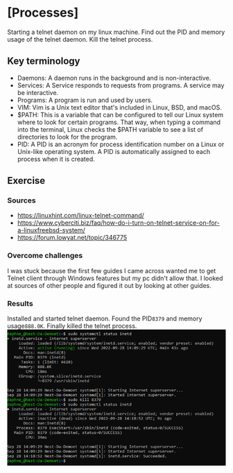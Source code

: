 # [Processes]
Starting a telnet daemon on my linux machine. Find out the PID and memory usage of the telnet daemon. Kill the telnet process.

## Key terminology
- Daemons: A daemon runs in the background and is non-interactive.
- Services: A Service responds to requests from programs. A service may be interactive.
- Programs: A program is run and used by users.
- VIM: Vim is a Unix text editor that's included in Linux, BSD, and macOS.
- $PATH: This is a variable that can be configured to tell our Linux system where to look for certain programs. That way, when typing a command into the terminal, Linux checks the $PATH variable to see a list of directories to look for the program.
- PID: A PID is an acronym for process identification number on a Linux or Unix-like operating system. A PID is automatically assigned to each process when it is created.


## Exercise
### Sources
- https://linuxhint.com/linux-telnet-command/
- https://www.cyberciti.biz/faq/how-do-i-turn-on-telnet-service-on-for-a-linuxfreebsd-system/
- https://forum.lowyat.net/topic/346775


### Overcome challenges
I was stuck because the first few guides I came across wanted me to get Telnet client through Windows features but my pc didn't allow that. I looked at sources of other people and figured it out by looking at other guides.

### Results
Installed and started telnet daemon. Found the PID`8379` and memory usage`888.0K`. Finally killed the telnet process.
![](./screenshot_telnet_daemon.png)

